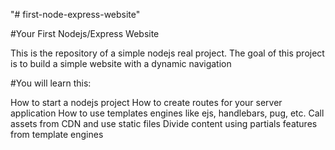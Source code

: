 "# first-node-express-website"

#Your First Nodejs/Express Website

This is the repository of a simple nodejs real project. The goal of this project is to build a simple website with a dynamic navigation

#You will learn this:

How to start a nodejs project
How to create routes for your server application
How to use templates engines like ejs, handlebars, pug, etc.
Call assets from CDN and use static files
Divide content using partials features from template engines
